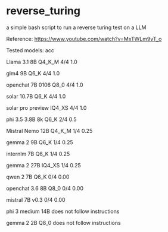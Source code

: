 # reverse_turing
a simple bash script to run a reverse turing test on a LLM

Reference: https://www.youtube.com/watch?v=MxTWLm9vT_o

Tested models:                acc

   Llama 3.1 8B Q4_K_M   4/4  1.0
   
   glm4 9B Q6_K          4/4  1.0
   
   openchat 7B 0106 Q8_0 4/4  1.0
   
   solar 10.7B Q6_K      4/4  1.0

   solar pro preview IQ4_XS 4/4 1.0
   
   phi 3.5 3.8B 8k Q6_K  2/4  0.5
   
   Mistral Nemo 12B Q4_K_M 1/4 0.25
   
   gemma 2 9B Q6_K       1/4  0.25
   
   internlm 7B Q6_K      1/4  0.25
   
   gemma 2 27B IQ4_XS    1/4  0.25
   
   qwen 2 7B Q6_K        0/4  0.00
   
   openchat 3.6 8B Q8_0  0/4  0.00
   
   mistral 7B v0.3       0/4  0.00
   
   phi 3 medium 14B      does not follow instructions
   
   gemma 2 2B Q8_0       does not follow instructions
